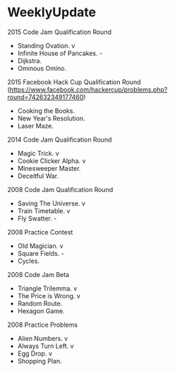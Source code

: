 WeeklyUpdate
============
2015 Code Jam Qualification Round
- Standing Ovation. v
- Infinite House of Pancakes. -
- Dijkstra.
- Ominous Omino.

2015 Facebook Hack Cup Qualification Round (https://www.facebook.com/hackercup/problems.php?round=742632349177460)
- Cooking the Books.
- New Year's Resolution.
- Laser Maze.

2014 Code Jam Qualification Round
- Magic Trick. v
- Cookie Clicker Alpha. v
- Minesweeper Master.
- Deceitful War.

2008 Code Jam Qualification Round
- Saving The Universe. v
- Train Timetable. v
- Fly Swatter. -

2008 Practice Contest
- Old Magician. v
- Square Fields. -
- Cycles.

2008 Code Jam Beta
- Triangle Trilemma. v
- The Price is Wrong. v
- Random Route.
- Hexagon Game.

2008 Practice Problems
- Alien Numbers. v
- Always Turn Left. v
- Egg Drop. v
- Shopping Plan.

